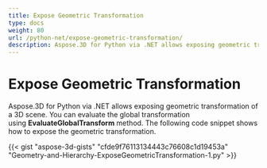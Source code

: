 ```yaml
---
title: Expose Geometric Transformation
type: docs
weight: 80
url: /python-net/expose-geometric-transformation/
description: Aspose.3D for Python via .NET allows exposing geometric transformation of a 3D scene. You can evaluate the global transformation using EvaluateGlobalTransform method.
---
```


# **Expose Geometric Transformation**
Aspose.3D for Python via .NET allows exposing geometric transformation of a 3D scene. You can evaluate the global transformation using **EvaluateGlobalTransform** method. The following code snippet shows how to expose the geometric transformation.

{{< gist "aspose-3d-gists" "cfde9f76113134443c76608c1d19453a" "Geometry-and-Hierarchy-ExposeGeometricTransformation-1.py" >}}
